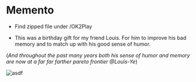 Memento
=====

- Find zipped file under /OK2Play

- This was a birthday gift for my friend Louis. For him to improve his bad memory and to match up with his good sense of humor. 

(*And throughout the past many years both his sense of humor and memory are now at a far far farther pareto frontier @Louis-Ye*)

![asdf](https://static.oschina.net/uploads/code/201309/24140719_RqwR.png "")
